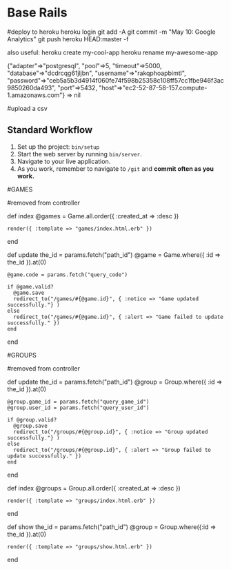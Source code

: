 # Base Rails

#deploy to heroku
heroku login
git add -A
git commit -m "May 10: Google Analytics"
git push heroku HEAD:master -f

also useful:
heroku create my-cool-app
heroku rename my-awesome-app


{"adapter"=>"postgresql", "pool"=>5, "timeout"=>5000, "database"=>"dcdrcqg61jljbn",
"username"=>"rakqphoapbimtl", "password"=>"ceb5a5b3d4914f060fe74f598b25358c108ff57cc1fbe946f3ac9850260da493",
"port"=>5432, "host"=>"ec2-52-87-58-157.compute-1.amazonaws.com"}
=> nil

#upload a csv


## Standard Workflow

 1. Set up the project: `bin/setup`
 1. Start the web server by running `bin/server`.
 1. Navigate to your live application.
 1. As you work, remember to navigate to `/git` and **commit often as you work.**

#GAMES

#removed from controller

  def index
    @games = Game.all.order({ :created_at => :desc })

    render({ :template => "games/index.html.erb" })
  end

  def update
    the_id = params.fetch("path_id")
    @game = Game.where({ :id => the_id }).at(0)

    @game.code = params.fetch("query_code")

    if @game.valid?
      @game.save
      redirect_to("/games/#{@game.id}", { :notice => "Game updated successfully."} )
    else
      redirect_to("/games/#{@game.id}", { :alert => "Game failed to update successfully." })
    end
  end

#GROUPS

#removed from controller

  def update
    the_id = params.fetch("path_id")
    @group = Group.where({ :id => the_id }).at(0)

    @group.game_id = params.fetch("query_game_id")
    @group.user_id = params.fetch("query_user_id")

    if @group.valid?
      @group.save
      redirect_to("/groups/#{@group.id}", { :notice => "Group updated successfully."} )
    else
      redirect_to("/groups/#{@group.id}", { :alert => "Group failed to update successfully." })
    end
  end

  def index
    @groups = Group.all.order({ :created_at => :desc })

    render({ :template => "groups/index.html.erb" })
  end

  def show
    the_id = params.fetch("path_id")
    @group = Group.where({:id => the_id }).at(0)

    render({ :template => "groups/show.html.erb" })
  end
